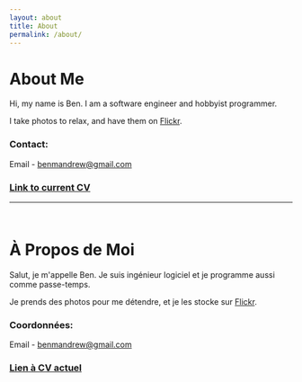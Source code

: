 ```yaml
---
layout: about
title: About
permalink: /about/
---
```


# About Me

Hi, my name is Ben. I am a software engineer and hobbyist programmer.

I take photos to relax, and have them on <a href="https://www.flickr.com/photos/benmandrew/">Flickr</a>.

### Contact:

Email - <a href="mailto:benmandrew@gmail.com">benmandrew@gmail.com</a>

### <a href="https://benmandrew.s3.eu-west-2.amazonaws.com/CV.pdf">Link to current CV</a>

---

<div style="padding-top: 1em;"></div>

# À Propos de Moi

Salut, je m'appelle Ben. Je suis ingénieur logiciel et je programme aussi comme passe-temps.

Je prends des photos pour me détendre, et je les stocke sur <a href="https://www.flickr.com/photos/benmandrew/">Flickr</a>.

### Coordonnées:

Email - <a href="mailto:benmandrew@gmail.com">benmandrew@gmail.com</a>

### <a href="https://benmandrew.s3.eu-west-2.amazonaws.com/CV.pdf">Lien à CV actuel</a>
